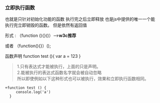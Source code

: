 ### 立即执行函数
也就是只针对初始化功能的函数
执行完之后立即释放
也是js中提供的唯一一个能执行完立即销毁的函数。
但是依然有返回值  



形式 :
 （function (){}()）-->**w3c推荐**  
 
或者
（function(){}）();

函数声明
function test (){
  var a = 123
}

>1.只有表达式才能被执行，上面的只是声明。<br>
>2.能被执行的表达式函数名字就会被自动忽略<br>
所以即使例如以下这种形式也可以被执行，效果和立即执行函数相同。


```  
+function test () {
     console.log('a')
  } 
  ```
  
  

